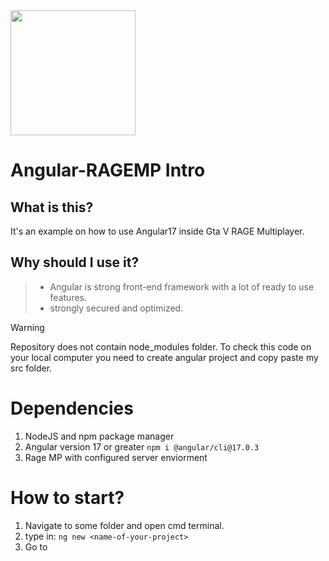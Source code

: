 <img src="https://i.postimg.cc/s2VhfqLV/Angular-And-RAGEMP.png" width="200">

# Angular-RAGEMP Intro
## What is this?
It's an example on how to use Angular17 inside Gta V RAGE Multiplayer.

## Why should I use it?
> - Angular is strong front-end framework with a lot of ready to use features.<br/>
> - strongly secured and optimized.

> [!WARNING]
> Repository does not contain node_modules folder. To check this code on your local computer
> you need to create angular project and copy paste my src folder.


# Dependencies
1. NodeJS and npm package manager
2. Angular version 17 or greater ```npm i @angular/cli@17.0.3```
3. Rage MP with configured server enviorment



# How to start?

1. Navigate to some folder and open cmd terminal.
2. type in: `ng new <name-of-your-project>`<br/>
3. Go to 
